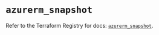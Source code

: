 # `azurerm_snapshot`

Refer to the Terraform Registry for docs: [`azurerm_snapshot`](https://registry.terraform.io/providers/hashicorp/azurerm/4.21.1/docs/resources/snapshot).
